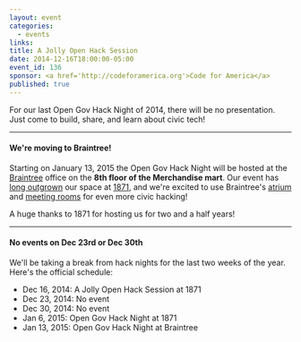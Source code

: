 ```yaml
---
layout: event
categories: 
  - events
links:
title: A Jolly Open Hack Session
date: 2014-12-16T18:00:00-05:00
event_id: 136
sponsor: <a href='http://codeforamerica.org'>Code for America</a>
published: true
---
```


For our last Open Gov Hack Night of 2014, there will be no presentation. Just come to build, share, and learn about civic tech!

---

#### We're moving to Braintree!

Starting on January 13, 2015 the Open Gov Hack Night will be hosted at the [Braintree](https://www.braintreepayments.com/) office on the **8th floor of the Merchandise mart**. Our event has [long outgrown](https://www.flickr.com/photos/91210421@N03/14635938643/) our space at [1871](http://1871.com/), and we're excited to use Braintree's [atrium](http://static.squarespace.com/static/502bb636e4b04c0138eceed6/t/54383396e4b0673fa5b93ce8/1412969374382/) and [meeting rooms](https://scontent-a-ord.xx.fbcdn.net/hphotos-xfa1/v/t1.0-9/10624866_844167315627614_4575618497586207414_n.jpg?oh=b4e5d218a9996f41edd2ae2cf1c04f62&oe=5507C84D) for even more civic hacking!

A huge thanks to 1871 for hosting us for two and a half years!

---

#### No events on Dec 23rd or Dec 30th

We'll be taking a break from hack nights for the last two weeks of the year. Here's the official schedule:

* Dec 16, 2014: A Jolly Open Hack Session at 1871
* Dec 23, 2014: No event
* Dec 30, 2014: No event
* Jan 6, 2015: Open Gov Hack Night at 1871
* Jan 13, 2015: Open Gov Hack Night at Braintree